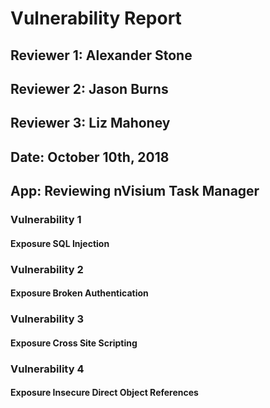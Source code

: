# Vulnerability Report

## Reviewer 1: Alexander Stone
## Reviewer 2: Jason Burns
## Reviewer 3: Liz Mahoney

## Date: October 10th, 2018

## App: Reviewing nVisium Task Manager

### Vulnerability 1

#### Exposure SQL Injection

### Vulnerability 2

#### Exposure Broken Authentication

### Vulnerability 3

#### Exposure Cross Site Scripting

### Vulnerability 4

#### Exposure Insecure Direct Object References